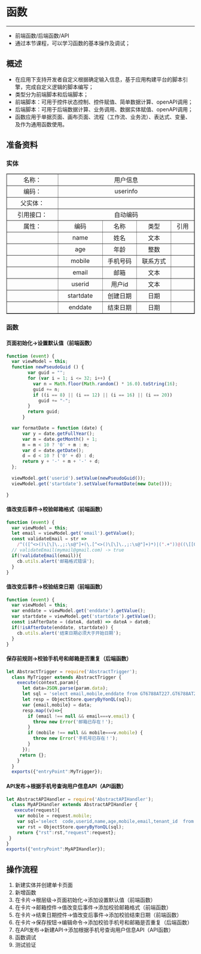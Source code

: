 <h1>函数</h1>

<hr/>

- 前端函数/后端函数/API
- 通过本节课程，可以学习函数的基本操作及调试； 

## 概述

- 在应用下支持开发者自定义根据确定输入信息，基于应用构建平台的脚本引擎，完成自定义逻辑的脚本编写；
- 类型分为前端脚本和后端脚本；
- 前端脚本：可用于控件状态控制、控件赋值、简单数据计算、openAPI调用；
- 后端脚本：可用于后端数据计算、业务调用、数据实体赋值、openAPI调用；
- 函数应用于单据页面、画布页面、流程（工作流、业务流）、表达式、变量、及作为通用函数使用。

## 准备资料

### 实体

<table border="1" cellpadding="3" cellspaing="3">
    <tr align="center">
        <td width="120px">名称：</td>
        <td width="500px" colspan="4">用户信息</td>
    </tr>
    <tr align="center">
        <td>编码：</td>
        <td colspan="4">userinfo</td>
    </tr>
    <tr align="center">
        <td>父实体：</td>
        <td colspan="4"></td>
    </tr>
    <tr align="center">
        <td>引用接口：</td>
        <td colspan="4">自动编码</td>
    </tr>
    <tr align="center">
        <td>属性：</td>
        <td>编码</td>
        <td>名称</td>
        <td>类型</td>
        <td>引用</td>
    </tr>
    <tr align="center">
        <td></td>
        <td>name</td>
        <td>姓名</td>
        <td>文本</td>
        <td></td>
    </tr>
    <tr align="center">
        <td></td>
        <td>age</td>
        <td>年龄</td>
        <td>整数</td>
        <td></td>
    </tr>
    <tr align="center">
        <td></td>
        <td>mobile</td>
        <td>手机号码</td>
        <td>联系方式</td>
        <td></td>
    </tr> 
   <tr align="center">
        <td></td>
        <td>email</td>
        <td>邮箱</td>
        <td>文本</td>
        <td></td>
    </tr> 
   <tr align="center">
        <td></td>
        <td>userid</td>
        <td>用户id</td>
        <td>文本</td>
        <td></td>
    </tr>   
   <tr align="center">
        <td></td>
        <td>startdate</td>
        <td>创建日期</td>
        <td>日期</td>
        <td></td>
    </tr> 
   <tr align="center">
        <td></td>
        <td>enddate</td>
        <td>结束日期</td>
        <td>日期</td>
        <td></td>
    </tr>         
</table>

### 函数

#### 页面初始化->设置默认值（前端函数）

```js
function (event) {
  var viewModel = this;
  function newPseudoGuid () {
        var guid = "";
        for (var i = 1; i <= 32; i++) {
          var n = Math.floor(Math.random() * 16.0).toString(16);
          guid += n;
          if ((i == 8) || (i == 12) || (i == 16) || (i == 20))
            guid += "-";
        }
        return guid;
      }

  var formatDate = function (date) {  
      var y = date.getFullYear();  
      var m = date.getMonth() + 1;  
      m = m < 10 ? '0' + m : m;  
      var d = date.getDate();  
      d = d < 10 ? ('0' + d) : d;  
      return y + '-' + m + '-' + d;  
  }; 
  
  viewModel.get('userid').setValue(newPseudoGuid());
  viewModel.get('startdate').setValue(formatDate(new Date()));
  
} 

```

#### 值改变后事件->校验邮箱格式（前端函数）

```js
function (event) {
  var viewModel = this;
  let email = viewModel.get('email').getValue();
  const validateEmail = str =>
    /^(([^<>()\[\]\.,;:\s@"]+(\.[^<>()\[\]\.,;:\s@"]+)*)|(".+"))@((\[[0-9]{1,3}\.[0-9]{1,3}\.[0-9]{1,3}\.[0-9]{1,3}\])|(([a-zA-Z\-0-9]+\.)+[a-zA-Z]{2,}))$/.test(str);
  // validateEmail(mymail@gmail.com) -> true
  if(!validateEmail(email)){
    cb.utils.alert('邮箱格式错误');
  }
} 

```

#### 值改变后事件->校验结束日期（前端函数）

```js
function (event) {
  var viewModel = this;
  var enddate = viewModel.get('enddate').getValue();
  var startdate = viewModel.get('startdate').getValue();
  const isAfterDate = (dateA, dateB) => dateA > dateB;
  if(!isAfterDate(enddate, startdate)) {
    cb.utils.alert('结束日期必须大于开始日期');
  }
}
```

#### 保存前规则->校验手机号和邮箱是否重复（后端函数）

```js
let AbstractTrigger = require('AbstractTrigger');
  class MyTrigger extends AbstractTrigger {
    execute(context,param){
      let data=JSON.parse(param.data);
      let sql = 'select email,mobile,enddate from GT6788AT227.GT6788AT227.user_function_0628 where dr=0';
      let resp = ObjectStore.queryByYonQL(sql);
      var {email,mobile} = data;
      resp.map((v)=>{
        if (email !== null && email===v.email) {
          throw new Error('邮箱已存在！');
        } 
        if (mobile !== null && mobile===v.mobile) {
          throw new Error('手机号已存在！');
        }
      });
     return {};
    }
  }
  exports({"entryPoint":MyTrigger});
```

####  API发布->根据手机号查询用户信息API（API函数）

```js
let AbstractAPIHandler = require('AbstractAPIHandler');
  class MyAPIHandler extends AbstractAPIHandler {
   execute(request){
    var mobile = request.mobile;
    var sql='select  code,userid,name,age,mobile,email,tenant_id  from   GT6788AT227.GT6788AT227.user_function_0628  where  mobile like "'+mobile+'"';
    var rst = ObjectStore.queryByYonQL(sql);
    return {"rst":rst,"request":request};
 }
}
exports({"entryPoint":MyAPIHandler});
```

## 操作流程

1. 新建实体并创建单卡页面
2. 新增函数
3. 在卡片->根层级->页面初始化->添加设置默认值（前端函数）
4. 在卡片->邮箱控件->值改变后事件->添加校验邮箱格式（前端函数）
5. 在卡片->结束日期控件->值改变后事件->添加校验结束日期（前端函数）
6. 在卡片->保存按钮->编辑命令->添加校验手机号和邮箱是否重复（后端函数）
7. 在API发布->新建API->添加根据手机号查询用户信息API（API函数）
8. 函数调试
9. 测试验证